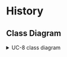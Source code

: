 # History

## Class Diagram
<details>
<summary>UC-8 class diagram</summary>
</br>





## Object Sequence Diagram

<details>
<summary>UC-8 sequence diagram</summary>
</br>


<details>
<summary>sequence diagram trials</summary>
</br>
